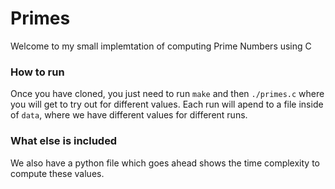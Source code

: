 # Primes

Welcome to my small implemtation of computing Prime Numbers using C

### How to run

Once you have cloned, you just need to run `make` and then `./primes.c` where you will get to try out for different values. Each run will apend to a file inside of `data`, where we have different values for different runs. 

### What else is included

We also have a python file which goes ahead shows the time complexity to compute these values.